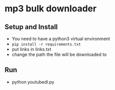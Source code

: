 # mp3 bulk downloader

## Setup and Install
- You need to have a python3 virtual environment 
- `pip install -r requirements.txt`
- put links in links.txt
- change the path the file will be downloaded to

## Run
- python youtubedl.py
